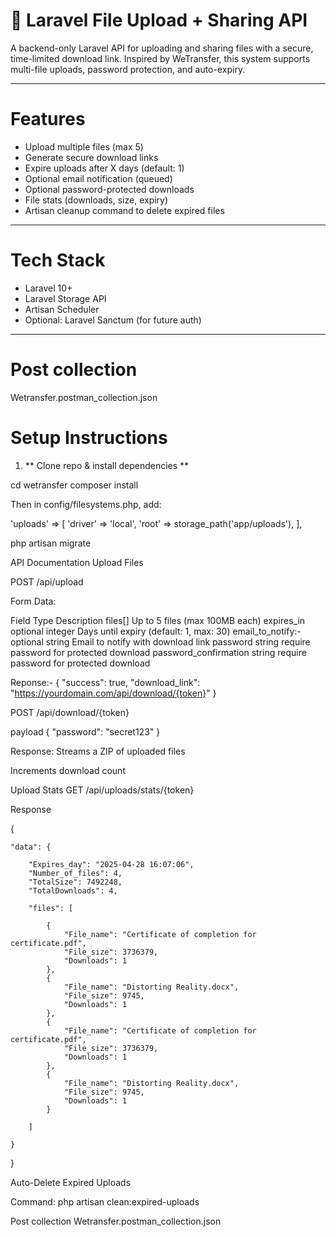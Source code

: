 # 📁 Laravel File Upload + Sharing API

A backend-only Laravel API for uploading and sharing files with a secure, time-limited download link. Inspired by WeTransfer, this system supports multi-file uploads, password protection, and auto-expiry.

---

# Features

- Upload multiple files (max 5)
- Generate secure download links
- Expire uploads after X days (default: 1)
- Optional email notification (queued)
- Optional password-protected downloads
- File stats (downloads, size, expiry)
- Artisan cleanup command to delete expired files


---

#  Tech Stack

- Laravel 10+
- Laravel Storage API
- Artisan Scheduler
- Optional: Laravel Sanctum (for future auth)

---

# Post collection 

Wetransfer.postman_collection.json

# Setup Instructions

1. ** Clone repo & install dependencies **


cd wetransfer
composer install

Then in config/filesystems.php, add:

'uploads' => [
    'driver' => 'local',
    'root' => storage_path('app/uploads'),
],

 php artisan migrate

 API Documentation
 Upload Files

 POST /api/upload

Form Data:

Field	Type		Description
files[]		            Up to 5 files (max 100MB each)
expires_in	            optional integer	Days until expiry (default: 1, max: 30)
email_to_notify:-	    optional string	Email to notify with download link
password	            string	require password for protected download
password_confirmation   string	require password for protected download


Reponse:-
{
  "success": true,
  "download_link": "https://yourdomain.com/api/download/{token}"
}


POST /api/download/{token}

payload
{
  "password": "secret123"
}

Response:
Streams a ZIP of uploaded files

Increments download count

Upload Stats
GET /api/uploads/stats/{token}

Response

{

    "data": {

        "Expires_day": "2025-04-28 16:07:06",
        "Number_of_files": 4,
        "TotalSize": 7492248,
        "TotalDownloads": 4,

        "files": [

            {
                "File_name": "Certificate of completion for certificate.pdf",
                "File_size": 3736379,
                "Downloads": 1
            },
            {
                "File_name": "Distorting Reality.docx",
                "File_size": 9745,
                "Downloads": 1
            },
            {
                "File_name": "Certificate of completion for certificate.pdf",
                "File_size": 3736379,
                "Downloads": 1
            },
            {
                "File_name": "Distorting Reality.docx",
                "File_size": 9745,
                "Downloads": 1
            }

        ]

    }
}

Auto-Delete Expired Uploads

Command:
php artisan clean:expired-uploads


Post collection 
Wetransfer.postman_collection.json
